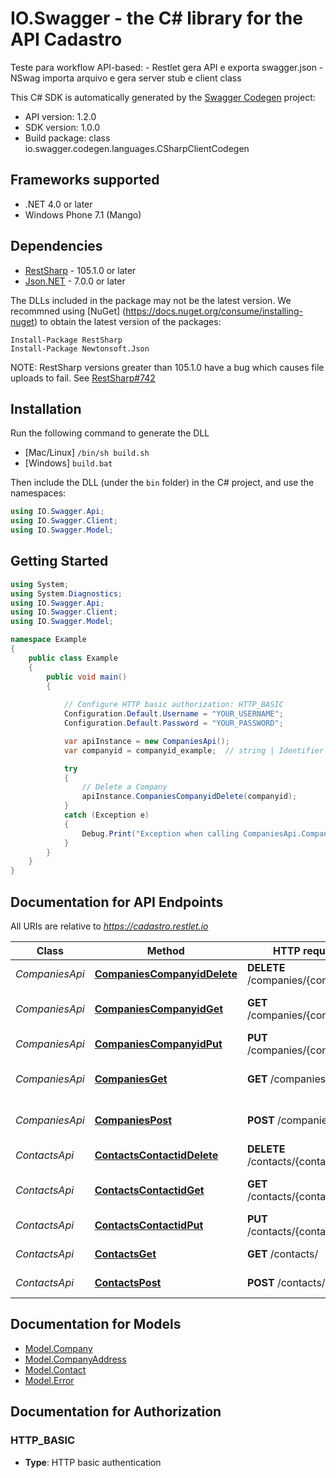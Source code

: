 # IO.Swagger - the C# library for the API Cadastro

Teste para workflow API-based: - Restlet gera API e exporta swagger.json - NSwag importa arquivo e gera server stub e client class  

This C# SDK is automatically generated by the [Swagger Codegen](https://github.com/swagger-api/swagger-codegen) project:

- API version: 1.2.0
- SDK version: 1.0.0
- Build package: class io.swagger.codegen.languages.CSharpClientCodegen

<a name="frameworks-supported"></a>
## Frameworks supported
- .NET 4.0 or later
- Windows Phone 7.1 (Mango)

<a name="dependencies"></a>
## Dependencies
- [RestSharp](https://www.nuget.org/packages/RestSharp) - 105.1.0 or later
- [Json.NET](https://www.nuget.org/packages/Newtonsoft.Json/) - 7.0.0 or later

The DLLs included in the package may not be the latest version. We recommned using [NuGet] (https://docs.nuget.org/consume/installing-nuget) to obtain the latest version of the packages:
```
Install-Package RestSharp
Install-Package Newtonsoft.Json
```

NOTE: RestSharp versions greater than 105.1.0 have a bug which causes file uploads to fail. See [RestSharp#742](https://github.com/restsharp/RestSharp/issues/742)

<a name="installation"></a>
## Installation
Run the following command to generate the DLL
- [Mac/Linux] `/bin/sh build.sh`
- [Windows] `build.bat`

Then include the DLL (under the `bin` folder) in the C# project, and use the namespaces:
```csharp
using IO.Swagger.Api;
using IO.Swagger.Client;
using IO.Swagger.Model;
```
<a name="getting-started"></a>
## Getting Started

```csharp
using System;
using System.Diagnostics;
using IO.Swagger.Api;
using IO.Swagger.Client;
using IO.Swagger.Model;

namespace Example
{
    public class Example
    {
        public void main()
        {
            
            // Configure HTTP basic authorization: HTTP_BASIC
            Configuration.Default.Username = "YOUR_USERNAME";
            Configuration.Default.Password = "YOUR_PASSWORD";

            var apiInstance = new CompaniesApi();
            var companyid = companyid_example;  // string | Identifier of the Company

            try
            {
                // Delete a Company
                apiInstance.CompaniesCompanyidDelete(companyid);
            }
            catch (Exception e)
            {
                Debug.Print("Exception when calling CompaniesApi.CompaniesCompanyidDelete: " + e.Message );
            }
        }
    }
}
```

<a name="documentation-for-api-endpoints"></a>
## Documentation for API Endpoints

All URIs are relative to *https://cadastro.restlet.io*

Class | Method | HTTP request | Description
------------ | ------------- | ------------- | -------------
*CompaniesApi* | [**CompaniesCompanyidDelete**](docs/CompaniesApi.md#companiescompanyiddelete) | **DELETE** /companies/{companyid} | Delete a Company
*CompaniesApi* | [**CompaniesCompanyidGet**](docs/CompaniesApi.md#companiescompanyidget) | **GET** /companies/{companyid} | Load an individual Company
*CompaniesApi* | [**CompaniesCompanyidPut**](docs/CompaniesApi.md#companiescompanyidput) | **PUT** /companies/{companyid} | Update a Company
*CompaniesApi* | [**CompaniesGet**](docs/CompaniesApi.md#companiesget) | **GET** /companies/ | Load the list of Companies
*CompaniesApi* | [**CompaniesPost**](docs/CompaniesApi.md#companiespost) | **POST** /companies/ | Create a new Company
*ContactsApi* | [**ContactsContactidDelete**](docs/ContactsApi.md#contactscontactiddelete) | **DELETE** /contacts/{contactid} | Delete a Contact
*ContactsApi* | [**ContactsContactidGet**](docs/ContactsApi.md#contactscontactidget) | **GET** /contacts/{contactid} | Load an individual Contact
*ContactsApi* | [**ContactsContactidPut**](docs/ContactsApi.md#contactscontactidput) | **PUT** /contacts/{contactid} | Update a Contact
*ContactsApi* | [**ContactsGet**](docs/ContactsApi.md#contactsget) | **GET** /contacts/ | Get the list of Contacts
*ContactsApi* | [**ContactsPost**](docs/ContactsApi.md#contactspost) | **POST** /contacts/ | Create a Contact


<a name="documentation-for-models"></a>
## Documentation for Models

 - [Model.Company](docs/Company.md)
 - [Model.CompanyAddress](docs/CompanyAddress.md)
 - [Model.Contact](docs/Contact.md)
 - [Model.Error](docs/Error.md)


<a name="documentation-for-authorization"></a>
## Documentation for Authorization

<a name="HTTP_BASIC"></a>
### HTTP_BASIC

- **Type**: HTTP basic authentication

